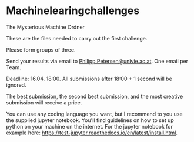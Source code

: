 # Machinelearingchallenges
The Mysterious Machine Ordner

These are the files needed to carry out the first challenge.

Please form groups of three.

Send your results via email to Philipp.Petersen@univie.ac.at. One email per Team.

Deadline: 16.04. 18:00.
All submissions after 18:00 + 1 second will be ignored.

The best submission, the second best submission, and the most creative submission will receive a price.

You can use any coding language you want, but I recommend to you use the supplied jupyter notebook. 
You'll find guidelines on how to set up python on your machine on the internet. For the jupyter notebook for example here: https://test-jupyter.readthedocs.io/en/latest/install.html.
